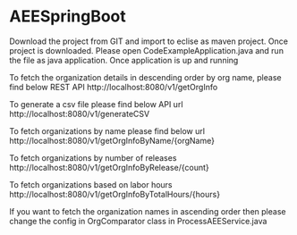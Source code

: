 # AEESpringBoot
Download the project from GIT and import to eclise as maven project.
Once project is downloaded. 
Please open CodeExampleApplication.java and run the file as java application.
Once application is up and running

To fetch the organization details in descending order by org name, please find below REST API
http://localhost:8080/v1/getOrgInfo

To generate a csv file please find below API url
http://localhost:8080/v1/generateCSV

To fetch organizations by name please find below url
http://localhost:8080/v1/getOrgInfoByName/{orgName}

To fetch organizations by number of releases 
http://localhost:8080/v1/getOrgInfoByRelease/{count}

To fetch organizations based on labor hours
http://localhost:8080/v1/getOrgInfoByTotalHours/{hours}

If you want to fetch the organization names in ascending order then please change the config in OrgComparator
class in ProcessAEEService.java
